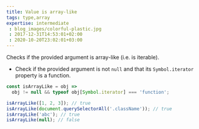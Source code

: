 ```yaml
---
title: Value is array-like
tags: type,array
expertise: intermediate
 : blog_images/colorful-plastic.jpg
 : 2017-12-31T14:53:01+02:00
 : 2020-10-20T23:02:01+03:00
---
```


Checks if the provided argument is array-like (i.e. is iterable).

- Check if the provided argument is not `null` and that its `Symbol.iterator` property is a function.

```js
const isArrayLike = obj =>
  obj != null && typeof obj[Symbol.iterator] === 'function';
```

```js
isArrayLike([1, 2, 3]); // true
isArrayLike(document.querySelectorAll('.className')); // true
isArrayLike('abc'); // true
isArrayLike(null); // false
```
